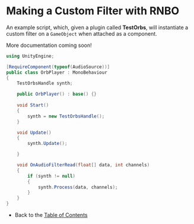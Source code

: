 # Making a Custom Filter with RNBO

An example script, which, given a plugin called **TestOrbs**, will instantiate a custom filter on a `GameObject` when attached as a component.

More documentation coming soon!

```c#
using UnityEngine;

[RequireComponent(typeof(AudioSource))]
public class OrbPlayer : MonoBehaviour
{
    TestOrbsHandle synth;

    public OrbPlayer() : base() {}
    
    void Start()
    {
        synth = new TestOrbsHandle();
    }

    void Update()
    {
        synth.Update();

    }

    void OnAudioFilterRead(float[] data, int channels) 
    {
        if (synth != null)
        {
            synth.Process(data, channels);
        }    
    }
}

```

- Back to the [Table of Contents](README.md#table-of-contents)